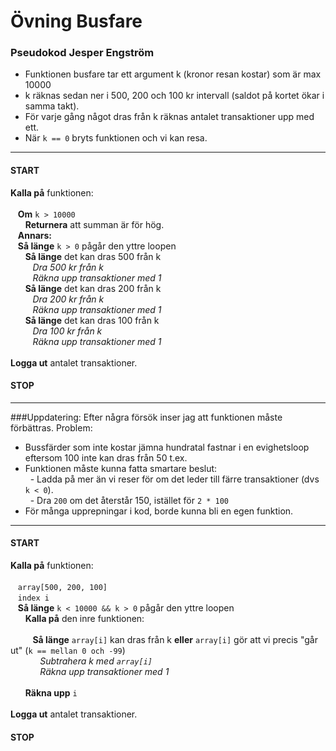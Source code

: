 # Övning Busfare
### Pseudokod Jesper Engström

* Funktionen busfare tar ett argument k (kronor resan kostar) som är max 10000
* k räknas sedan ner i 500, 200 och 100 kr intervall (saldot på kortet ökar i samma takt).
* För varje gång något dras från k räknas antalet transaktioner upp med ett.
* När ```k == 0``` bryts funktionen och vi kan resa.

---

#### START
**Kalla på** funktionen: <br><br>
&nbsp;&nbsp;&nbsp;**Om** ```k > 10000```<br>
&nbsp;&nbsp;&nbsp;&nbsp;&nbsp;&nbsp;**Returnera** att summan är för hög. <br>
&nbsp;&nbsp;&nbsp;**Annars:**<br>
&nbsp;&nbsp;&nbsp;**Så länge** ```k > 0``` pågår den yttre loopen <br>
&nbsp;&nbsp;&nbsp;&nbsp;&nbsp;&nbsp;**Så länge** det kan dras 500 från k <br>
&nbsp;&nbsp;&nbsp;&nbsp;&nbsp;&nbsp;&nbsp;&nbsp;&nbsp;*Dra 500 kr från k* <br>
&nbsp;&nbsp;&nbsp;&nbsp;&nbsp;&nbsp;&nbsp;&nbsp;&nbsp;*Räkna upp transaktioner med 1* <br>
&nbsp;&nbsp;&nbsp;&nbsp;&nbsp;&nbsp;**Så länge** det kan dras 200 från k <br>
&nbsp;&nbsp;&nbsp;&nbsp;&nbsp;&nbsp;&nbsp;&nbsp;&nbsp;*Dra 200 kr från k* <br>
&nbsp;&nbsp;&nbsp;&nbsp;&nbsp;&nbsp;&nbsp;&nbsp;&nbsp;*Räkna upp transaktioner med 1* <br>
&nbsp;&nbsp;&nbsp;&nbsp;&nbsp;&nbsp;**Så länge** det kan dras 100 från k <br>
&nbsp;&nbsp;&nbsp;&nbsp;&nbsp;&nbsp;&nbsp;&nbsp;&nbsp;*Dra 100 kr från k* <br>
&nbsp;&nbsp;&nbsp;&nbsp;&nbsp;&nbsp;&nbsp;&nbsp;&nbsp;*Räkna upp transaktioner med 1* <br>
<br>
**Logga ut** antalet transaktioner.

#### STOP

---

###Uppdatering:
Efter några försök inser jag att funktionen måste förbättras. Problem:
* Bussfärder som inte kostar jämna hundratal fastnar i en evighetsloop eftersom 100 inte kan dras från 50 t.ex.
* Funktionen måste kunna fatta smartare beslut: <br>
&nbsp;&nbsp;- Ladda på mer än vi reser för om det leder till färre transaktioner (dvs ```k < 0```).<br>
&nbsp;&nbsp;- Dra ```200``` om det återstår 150, istället för ```2 * 100```
* För många upprepningar i kod, borde kunna bli en egen funktion.

---


#### START
**Kalla på** funktionen: <br><br>
&nbsp;&nbsp;&nbsp;```array[500, 200, 100]```<br>
&nbsp;&nbsp;&nbsp;```index i```<br>
&nbsp;&nbsp;&nbsp;**Så länge** ```k < 10000 && k > 0``` pågår den yttre loopen <br>
&nbsp;&nbsp;&nbsp;&nbsp;&nbsp;&nbsp;**Kalla på** den inre funktionen: <br><br>
&nbsp;&nbsp;&nbsp;&nbsp;&nbsp;&nbsp;&nbsp;&nbsp;&nbsp;**Så länge** ```array[i]``` kan dras från k **eller** ```array[i]``` gör att vi precis "går ut" (```k == mellan 0 och -99```) <br>
&nbsp;&nbsp;&nbsp;&nbsp;&nbsp;&nbsp;&nbsp;&nbsp;&nbsp;&nbsp;&nbsp;&nbsp;*Subtrahera k med ```array[i]```*<br>
&nbsp;&nbsp;&nbsp;&nbsp;&nbsp;&nbsp;&nbsp;&nbsp;&nbsp;&nbsp;&nbsp;&nbsp;*Räkna upp transaktioner med 1* <br>
<br>
&nbsp;&nbsp;&nbsp;&nbsp;&nbsp;&nbsp;**Räkna upp** ```i``` <br><br>
**Logga ut** antalet transaktioner.

#### STOP
